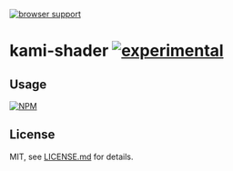 [![browser support](https://ci.testling.com/mattdesl/kami-shader.png)](https://ci.testling.com/mattdesl/kami-shader)

# kami-shader [![experimental](http://badges.github.io/stability-badges/dist/experimental.svg)](http://github.com/badges/stability-badges)



## Usage

[![NPM](https://nodei.co/npm/kami-shader.png)](https://nodei.co/npm/kami-shader/)

## License

MIT, see [LICENSE.md](http://github.com/mattdesl/kami-shader/blob/master/LICENSE.md) for details.

